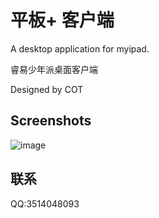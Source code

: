 # 平板+ 客户端
A desktop application for myipad. 

睿易少年派桌面客户端

Designed by COT
## Screenshots
![image](https://user-images.githubusercontent.com/107354861/207770676-1ff22bbb-fce9-4e31-8fcd-de650d14bcd4.png)
## 联系
QQ:3514048093
